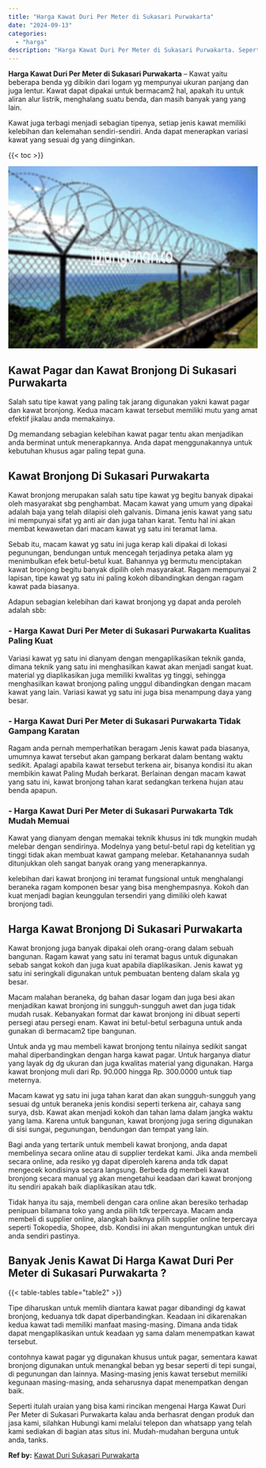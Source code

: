 ```yaml
---
title: "Harga Kawat Duri Per Meter di Sukasari Purwakarta"
date: "2024-09-13"
categories: 
  - "harga"
description: "Harga Kawat Duri Per Meter di Sukasari Purwakarta. Seperti itulah uraian yang bisa kami rincikan mengenai Harga Kawat Duri Per Meter di Sukasari Purwakarta k..."
---
```


**Harga Kawat Duri Per Meter di Sukasari Purwakarta** – Kawat yaitu beberapa benda yg dibikin dari logam yg mempunyai ukuran panjang dan juga lentur. Kawat dapat dipakai untuk bermacam2 hal, apakah itu untuk aliran alur listrik, menghalang suatu benda, dan masih banyak yang yang lain.

Kawat juga terbagi menjadi sebagian tipenya, setiap jenis kawat memiliki kelebihan dan kelemahan sendiri-sendiri. Anda dapat menerapkan variasi kawat yang sesuai dg yang diinginkan.

{{< toc >}}

![Harga Kawat Duri Per Meter di Sukasari Purwakarta](/images/jual-kawat-murah46.png)

## Kawat Pagar dan Kawat Bronjong Di Sukasari Purwakarta

Salah satu tipe kawat yang paling tak jarang digunakan yakni kawat pagar dan kawat bronjong. Kedua macam kawat tersebut memiliki mutu yang amat efektif jikalau anda memakainya.

Dg memandang sebagian kelebihan kawat pagar tentu akan menjadikan anda berminat untuk menerapkannya. Anda dapat menggunakannya untuk kebutuhan khusus agar paling tepat guna.

## Kawat Bronjong Di Sukasari Purwakarta

Kawat bronjong merupakan salah satu tipe kawat yg begitu banyak dipakai oleh masyarakat sbg penghambat. Macam kawat yang umum yang dipakai adalah baja yang telah dilapisi oleh galvanis. Dimana jenis kawat yang satu ini mempunyai sifat yg anti air dan juga tahan karat. Tentu hal ini akan membat kewawetan dari macam kawat yg satu ini teramat lama.

Sebab itu, macam kawat yg satu ini juga kerap kali dipakai di lokasi pegunungan, bendungan untuk mencegah terjadinya petaka alam yg menimbulkan efek betul-betul kuat. Bahannya yg bermutu menciptakan kawat bronjong begitu banyak dipilih oleh masyarakat. Ragam mempunyai 2 lapisan, tipe kawat yg satu ini paling kokoh dibandingkan dengan ragam kawat pada biasanya.

Adapun sebagian kelebihan dari kawat bronjong yg dapat anda peroleh adalah sbb:

### \- Harga Kawat Duri Per Meter di Sukasari Purwakarta Kualitas Paling Kuat

Variasi kawat yg satu ini dianyam dengan mengaplikasikan teknik ganda, dimana teknik yang satu ini menghasilkan kawat akan menjadi sangat kuat. material yg diaplikasikan juga memiliki kwalitas yg tinggi, sehingga menghasilkan kawat bronjong paling unggul dibandingkan dengan macam kawat yang lain. Variasi kawat yg satu ini juga bisa menampung daya yang besar.

### \- Harga Kawat Duri Per Meter di Sukasari Purwakarta Tidak Gampang Karatan

Ragam anda pernah memperhatikan beragam Jenis kawat pada biasanya, umumnya kawat tersebut akan gampang berkarat dalam bentang waktu sedikit. Apalagi apabila kawat tersebut terkena air, bisanya kondisi itu akan membikin kawat Paling Mudah berkarat. Berlainan dengan macam kawat yang satu ini, kawat bronjong tahan karat sedangkan terkena hujan atau benda apapun.

### \- Harga Kawat Duri Per Meter di Sukasari Purwakarta Tdk Mudah Memuai

Kawat yang dianyam dengan memakai teknik khusus ini tdk mungkin mudah melebar dengan sendirinya. Modelnya yang betul-betul rapi dg ketelitian yg tinggi tidak akan membuat kawat gampang melebar. Ketahanannya sudah ditunjukkan oleh sangat banyak orang yang menerapkannya.

kelebihan dari kawat bronjong ini teramat fungsional untuk menghalangi beraneka ragam komponen besar yang bisa menghempasnya. Kokoh dan kuat menjadi bagian keunggulan tersendiri yang dimiliki oleh kawat bronjong tadi.

## Harga Kawat Bronjong Di Sukasari Purwakarta

Kawat bronjong juga banyak dipakai oleh orang-orang dalam sebuah bangunan. Ragam kawat yang satu ini teramat bagus untuk digunakan sebab sangat kokoh dan juga kuat apabila diaplikasikan. Jenis kawat yg satu ini seringkali digunakan untuk pembuatan benteng dalam skala yg besar.

Macam malahan beraneka, dg bahan dasar logam dan juga besi akan menjadikan kawat bronjong ini sungguh-sungguh awet dan juga tidak mudah rusak. Kebanyakan format dar kawat bronjong ini dibuat seperti persegi atau persegi enam. Kawat ini betul-betul serbaguna untuk anda gunakan di bermacam2 tipe bangunan.

Untuk anda yg mau membeli kawat bronjong tentu nilainya sedikit sangat mahal diperbandingkan dengan harga kawat pagar. Untuk harganya diatur yang layak dg dg ukuran dan juga kwalitas material yang digunakan. Harga kawat bronjong muli dari Rp. 90.000 hingga Rp. 300.0000 untuk tiap meternya.

Macam kawat yg satu ini juga tahan karat dan akan sungguh-sungguh yang sesuai dg untuk beraneka jenis kondisi seperti terkena air, cahaya sang surya, dsb. Kawat akan menjadi kokoh dan tahan lama dalam jangka waktu yang lama. Karena untuk bangunan, kawat bronjong juga sering digunakan di sisi sungai, pegunungan, bendungan dan tempat yang lain.

Bagi anda yang tertarik untuk membeli kawat bronjong, anda dapat membelinya secara online atau di supplier terdekat kami. Jika anda membeli secara online, ada resiko yg dapat diperoleh karena anda tdk dapat mengecek kondisinya secara langsung. Berbeda dg membeli kawat bronjong secara manual yg akan mengetahui keadaan dari kawat bronjong itu sendiri apakah baik diaplikasikan atau tdk.

Tidak hanya itu saja, membeli dengan cara online akan beresiko terhadap penipuan bilamana toko yang anda pilih tdk terpercaya. Macam anda membeli di supplier online, alangkah baiknya pilih supplier online terpercaya seperti Tokopedia, Shopee, dsb. Kondisi ini akan menguntungkan untuk diri anda sendiri pastinya.

## Banyak Jenis Kawat Di Harga Kawat Duri Per Meter di Sukasari Purwakarta ?

{{< table-tables table="table2" >}}

Tipe diharuskan untuk memlih diantara kawat pagar dibandingi dg kawat bronjong, keduanya tdk dapat diperbandingkan. Keadaan ini dikarenakan kedua kawat tadi memiliki manfaat masing-masing. Dimana anda tidak dapat mengaplikasikan untuk keadaan yg sama dalam menempatkan kawat tersebut.

contohnya kawat pagar yg digunakan khusus untuk pagar, sementara kawat bronjong digunakan untuk menangkal beban yg besar seperti di tepi sungai, di pegunungan dan lainnya. Masing-masing jenis kawat tersebut memiliki kegunaan masing-masing, anda seharusnya dapat menempatkan dengan baik.

Seperti itulah uraian yang bisa kami rincikan mengenai Harga Kawat Duri Per Meter di Sukasari Purwakarta kalau anda berhasrat dengan produk dan jasa kami, silahkan Hubungi kami melalui telepon dan whatsapp yang telah kami sediakan di bagian atas situs ini. Mudah-mudahan berguna untuk anda, tanks.

**Ref by:** [Kawat Duri Sukasari Purwakarta](https://id.wikipedia.org/wiki/Kawat)
